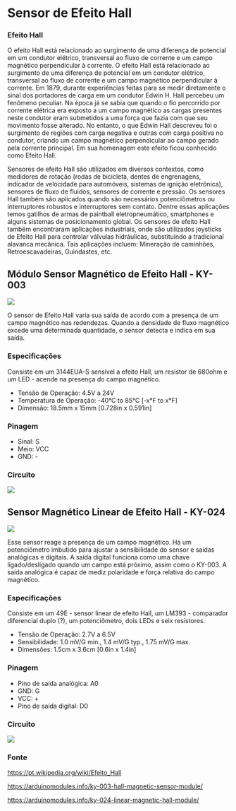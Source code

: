# Sensor de Efeito Hall 

### Efeito Hall 

O efeito Hall está relacionado ao surgimento de uma diferença de potencial em um condutor elétrico, transversal ao fluxo de corrente e um campo magnético perpendicular à corrente. O efeito Hall está relacionado ao surgimento de uma diferença de potencial em um condutor elétrico, transversal ao fluxo de corrente e um campo magnético perpendicular à corrente. 
Em 1879, durante experiências feitas para se medir diretamente o sinal dos portadores de carga em um condutor Edwin H. Hall percebeu um fenômeno peculiar.
Na época já se sabia que quando o fio percorrido por corrente elétrica era exposto a um campo magnético as cargas presentes neste condutor eram submetidos a uma força que fazia com que seu movimento fosse alterado.
No entanto, o que Edwin Hall descreveu foi o surgimento de regiões com carga negativa e outras com carga positiva no condutor, criando um campo magnético perpendicular ao campo gerado pela corrente principal.
Em sua homenagem este efeito ficou conhecido como Efeito Hall.

Sensores de efeito Hall são utilizados em diversos contextos, como medidores de rotação (rodas de bicicleta, dentes de engrenagens, indicador de velocidade para automóveis, sistemas de ignição eletrônica), sensores de fluxo de fluidos, sensores de corrente e pressão. Os sensores Hall também são aplicados quando são necessários potenciômetros ou interruptores robustos e interruptores sem contato. Dentre essas aplicações temos gatilhos de armas de paintball eletropneumático, smartphones e alguns sistemas de posicionamento global. Os sensores de efeito Hall também encontraram aplicações industriais, onde são utilizados joysticks de Efeito Hall para controlar válvulas hidráulicas, substituindo a tradicional alavanca mecânica. Tais aplicações incluem: Mineração de caminhões, Retroescavadeiras, Guindastes, etc. 

## Módulo Sensor Magnético de Efeito Hall - KY-003

![](http://www.electronics-lab.com/wp-content/uploads/2018/04/hall-effect.jpg)

O sensor de Efeito Hall varia sua saída de acordo com a presença de um campo magnético nas redendezas. Quando a densidade de fluxo magnético excede uma determinada quantidade, o sensor detecta e indica em sua saída. 

### Especificações

Consiste em um 3144EUA-S sensível a efeito Hall, um resistor de 680ohm e um LED - acende na presença do campo magnético. 

- Tensão de Operação: 4.5V a 24V 
- Temperatura de Operação: -40°C to 85°C [-x°F to x°F]
- Dimensão: 18.5mm x 15mm [0.728in x 0.591in]

### Pinagem

- Sinal: S
- Meio: VCC
- GND: -

### Circuito 

![](https://arduinomodules.info/wp-content/uploads/Arduino_KY-003_Keyes_Hall_hagnetic_sensor_module_bb-1024x533.png)

## Sensor Magnético Linear de Efeito Hall - KY-024

![](https://arduinomodules.info/wp-content/uploads/KY-024_linear_magnetic_hall_sensor_module_arduino-240x240.jpg)

Esse sensor reage a presença de um campo magnético. Há um potenciômetro imbutido para ajustar a sensibilidade do sensor e saídas analógicas e digitais. A saída digital funciona como uma chave ligado/desligado quando um campo está próximo, assim como o KY-003. A saída analógica é capaz de mediz polaridade e força relativa do campo magnético. 

### Especificações

Consiste em um 49E - sensor linear de efeito Hall, um LM393 - comparador diferencial duplo (?), um potenciômetro, dois LEDs e seix resistores. 

- Tensão de Operação: 2.7V a 6.5V
- Sensibilidade: 1.0 mV/G min., 1.4 mV/G typ., 1.75 mV/G max.
- Dimensões: 1.5cm x 3.6cm [0.6in x 1.4in]

### Pinagem

- Pino de saída analógica: A0
- GND: G
- VCC: +
- Pino de saída digital: D0

### Circuito
![](https://arduinomodules.info/wp-content/uploads/Arduino_KY-024_Keyes_Linear_Magnetic_Hall_module_connection_diagram-1024x668.png)


### Fonte

https://pt.wikipedia.org/wiki/Efeito_Hall

https://arduinomodules.info/ky-003-hall-magnetic-sensor-module/

https://arduinomodules.info/ky-024-linear-magnetic-hall-module/
